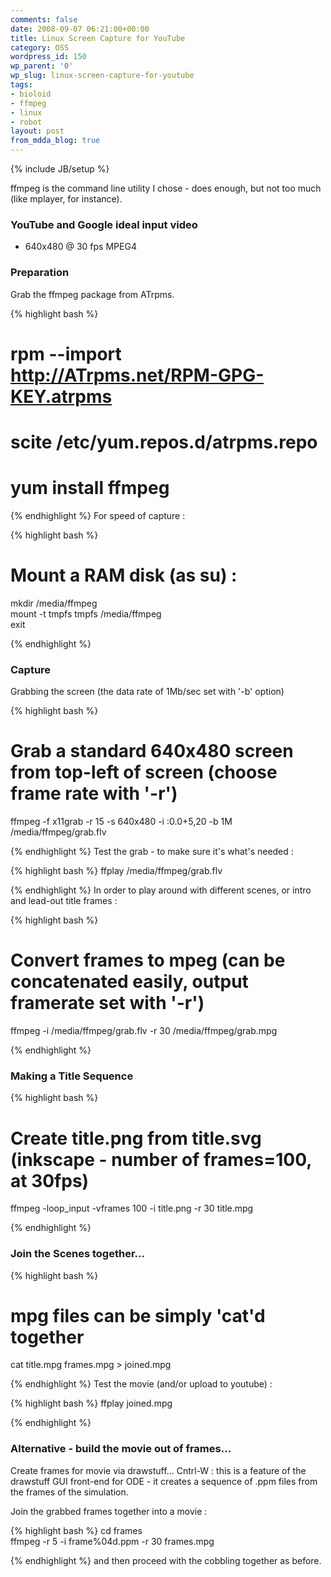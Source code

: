 ```yaml
---
comments: false
date: 2008-09-07 06:21:00+00:00
title: Linux Screen Capture for YouTube
category: OSS
wordpress_id: 150
wp_parent: '0'
wp_slug: linux-screen-capture-for-youtube
tags:
- bioloid
- ffmpeg
- linux
- robot
layout: post
from_mdda_blog: true
---
```

{% include JB/setup %}


ffmpeg is the command line utility I chose - does enough, but not too much (like mplayer, for instance).  
  


### YouTube and Google ideal input video

  


  

  * 640x480 @ 30 fps MPEG4
  
  
  


### Preparation

  
  
Grab the ffmpeg package from ATrpms.  

{% highlight bash %}
# rpm --import http://ATrpms.net/RPM-GPG-KEY.atrpms   
# scite /etc/yum.repos.d/atrpms.repo  
# yum install ffmpeg  

{% endhighlight %}
For speed of capture :  

{% highlight bash %}
# Mount a RAM disk (as su) :  
mkdir /media/ffmpeg  
mount -t tmpfs tmpfs /media/ffmpeg  
exit  

{% endhighlight %}
### Capture

  
  
Grabbing the screen (the data rate of 1Mb/sec set with '-b' option)  

{% highlight bash %}
# Grab a standard 640x480 screen from top-left of screen (choose frame rate with '-r')  
ffmpeg -f x11grab -r 15 -s 640x480 -i :0.0+5,20 -b 1M /media/ffmpeg/grab.flv  

{% endhighlight %}
Test the grab - to make sure it's what's needed :  

{% highlight bash %}
ffplay /media/ffmpeg/grab.flv  

{% endhighlight %}
In order to play around with different scenes, or intro and lead-out title frames :  
  

{% highlight bash %}
# Convert frames to mpeg (can be concatenated easily, output framerate set with '-r')  
ffmpeg -i /media/ffmpeg/grab.flv -r 30 /media/ffmpeg/grab.mpg  

{% endhighlight %}
### Making a Title Sequence

  
  

{% highlight bash %}
# Create title.png from title.svg (inkscape - number of frames=100, at 30fps)  
ffmpeg -loop_input -vframes 100 -i title.png -r 30 title.mpg  

{% endhighlight %}
### Join the Scenes together...

  
  

{% highlight bash %}
# mpg files can be simply 'cat'd together  
cat title.mpg frames.mpg > joined.mpg  

{% endhighlight %}
Test the movie (and/or upload to youtube) :  

{% highlight bash %}
ffplay joined.mpg   

{% endhighlight %}
### Alternative - build the movie out of frames...

  
  
Create frames for movie via drawstuff...  Cntrl-W : this is a feature of the drawstuff GUI front-end for ODE - it creates a sequence of .ppm files from the frames of the simulation.  
  
Join the grabbed frames together into a movie :  
  

{% highlight bash %}
cd frames  
ffmpeg -r 5 -i frame%04d.ppm -r 30 frames.mpg  

{% endhighlight %}
and then proceed with the cobbling together as before.
